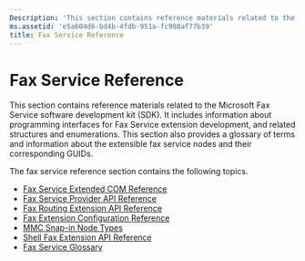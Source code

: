 ```yaml
---
Description: 'This section contains reference materials related to the Microsoft Fax Service software development kit (SDK).'
ms.assetid: 'e5a604d6-bd4b-4fdb-951a-fc988af77b39'
title: Fax Service Reference
---
```


# Fax Service Reference

This section contains reference materials related to the Microsoft Fax Service software development kit (SDK). It includes information about programming interfaces for Fax Service extension development, and related structures and enumerations. This section also provides a glossary of terms and information about the extensible fax service nodes and their corresponding GUIDs.

The fax service reference section contains the following topics.

-   [Fax Service Extended COM Reference](-mfax-fax-service-extended-com-reference.md)
-   [Fax Service Provider API Reference](-mfax-fax-service-provider-api-reference.md)
-   [Fax Routing Extension API Reference](-mfax-fax-routing-extension-api-reference.md)
-   [Fax Extension Configuration Reference](-mfax-fax-extension-configuration-reference.md)
-   [MMC Snap-in Node Types](-mfax-mmc-snap-in-node-types.md)
-   [Shell Fax Extension API Reference](-mfax-shell-fax-extension-api-reference.md)
-   [Fax Service Glossary](-mfax-glossary.md)

 

 



